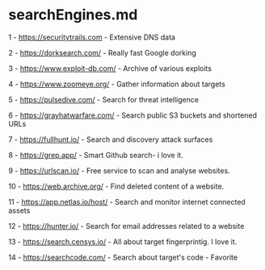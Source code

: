 # searchEngines.md
1 - https://securitytrails.com  -    Extensive DNS data

2 - https://dorksearch.com/     -    Really fast Google dorking

3 - https://www.exploit-db.com/ -   Archive of various exploits

4 - https://www.zoomeye.org/    -   Gather information about targets

5 - https://pulsedive.com/      -   Search for threat intelligence

6 - https://grayhatwarfare.com/ -   Search public S3 buckets and shortened URLs

7 - https://fullhunt.io/        -   Search and discovery attack surfaces

8 - https://grep.app/           -   Smart Github search- i love it.

9 - https://urlscan.io/         -   Free service to scan and analyse websites.

10 - https://web.archive.org/    -   Find deleted content of a website.

11 - https://app.netlas.io/host/  -  Search and monitor internet connected assets

12 - https://hunter.io/           -  Search for email addresses related to a website

13 - https://search.censys.io/    -  All about target fingerprintig. I love it.

14 - https://searchcode.com/      - Search about target's code - Favorite

